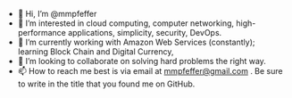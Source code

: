 - 👋 Hi, I’m @mmpfeffer
- 👀 I’m interested in cloud computing, computer networking, high-performance applications, simplicity, security, DevOps.
- 🌱 I’m currently working with Amazon Web Services (constantly); learning Block Chain and Digital Currency,
- 💞️ I’m looking to collaborate on solving hard problems the right way.
- 📫 How to reach me best is via email at mmpfeffer@gmail.com . Be sure to write in the title that you found me on GitHub.

<!---
mmpfeffer/mmpfeffer is a ✨ special ✨ repository because its `README.md` (this file) appears on your GitHub profile.
You can click the Preview link to take a look at your changes.
--->
